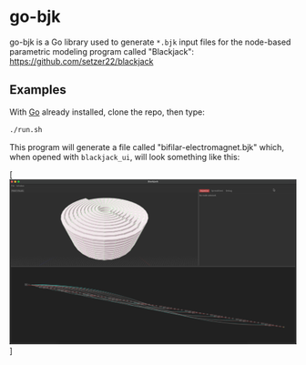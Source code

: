 # go-bjk

go-bjk is a Go library used to generate `*.bjk` input files for
the node-based parametric modeling program called "Blackjack":
https://github.com/setzer22/blackjack

## Examples

With [Go](https://go.dev) already installed, clone the repo, then type:

```bash
./run.sh
```

This program will generate a file called "bifilar-electromagnet.bjk" which,
when opened with `blackjack_ui`, will look something like this:

[![blackjack_ui](./bifilar-electromagnet.png)]
